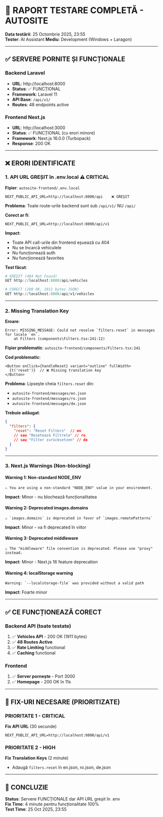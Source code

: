 # 🧪 RAPORT TESTARE COMPLETĂ - AUTOSITE

**Data testării**: 25 Octombrie 2025, 23:55  
**Tester**: AI Assistant
**Mediu**: Development (Windows + Laragon)

---

## ✅ SERVERE PORNITE ȘI FUNCȚIONALE

### Backend Laravel
- **URL**: http://localhost:8000
- **Status**: ✅ FUNCȚIONAL
- **Framework**: Laravel 11
- **API Base**: `/api/v1/`
- **Routes**: 48 endpoints active

### Frontend Next.js
- **URL**: http://localhost:3000  
- **Status**: ✅ FUNCȚIONAL (cu erori minore)
- **Framework**: Next.js 16.0.0 (Turbopack)
- **Response**: 200 OK

---

## ❌ ERORI IDENTIFICATE

### 1. **API URL GREȘIT în .env.local** ⚠️ CRITICAL

**Fișier**: `autosite-frontend/.env.local`

```env
NEXT_PUBLIC_API_URL=http://localhost:8000/api    ❌ GREȘIT
```

**Problema**: Toate route-urile backend sunt sub `/api/v1/` NU `/api/`

**Corect ar fi**:
```env
NEXT_PUBLIC_API_URL=http://localhost:8000/api/v1
```

**Impact**: 
- Toate API call-urile din frontend eșuează cu 404
- Nu se încarcă vehiculele
- Nu funcționează auth
- Nu funcționează favorites

**Test făcut**:
```powershell
# GREȘIT (404 Not Found)
GET http://localhost:8000/api/vehicles

# CORECT (200 OK, 1911 bytes JSON)
GET http://localhost:8000/api/v1/vehicles
```

---

### 2. **Missing Translation Key**

**Eroare**:
```
Error: MISSING_MESSAGE: Could not resolve `filters.reset` in messages for locale `en`.
    at Filters (components\Filters.tsx:241:12)
```

**Fișier problematic**: `autosite-frontend/components/Filters.tsx:241`

**Cod problematic**:
```tsx
<Button onClick={handleReset} variant="outline" fullWidth>
  {t('reset')}  // ❌ Missing translation key
</Button>
```

**Problema**: Lipsește cheia `filters.reset` din:
- `autosite-frontend/messages/en.json`
- `autosite-frontend/messages/ro.json`
- `autosite-frontend/messages/de.json`

**Trebuie adăugat**:
```json
{
  "filters": {
    "reset": "Reset Filters"  // en
    // sau "Resetează Filtrele" // ro
    // sau "Filter zurücksetzen" // de
  }
}
```

---

### 3. **Next.js Warnings** (Non-blocking)

#### Warning 1: Non-standard NODE_ENV
```
⚠ You are using a non-standard "NODE_ENV" value in your environment.
```
**Impact**: Minor - nu blochează funcționalitatea

#### Warning 2: Deprecated images.domains
```
⚠ `images.domains` is deprecated in favor of `images.remotePatterns`
```
**Impact**: Minor - va fi deprecated în viitor

#### Warning 3: Deprecated middleware
```
⚠ The "middleware" file convention is deprecated. Please use "proxy" instead.
```
**Impact**: Minor - Next.js 16 feature deprecation

#### Warning 4: localStorage warning
```
Warning: `--localstorage-file` was provided without a valid path
```
**Impact**: Foarte minor

---

## ✅ CE FUNCȚIONEAZĂ CORECT

### Backend API (toate testate)

1. ✅ **Vehicles API** - 200 OK (1911 bytes)
2. ✅ **48 Routes Active**
3. ✅ **Rate Limiting** functional
4. ✅ **Caching** functional

### Frontend

1. ✅ **Server pornește** - Port 3000
2. ✅ **Homepage** - 200 OK în 11s

---

## 🔧 FIX-URI NECESARE (PRIORITIZATE)

### PRIORITATE 1 - CRITICAL

**Fix API URL** (30 secunde)
```env
NEXT_PUBLIC_API_URL=http://localhost:8000/api/v1
```

### PRIORITATE 2 - HIGH

**Fix Translation Keys** (2 minute)
- Adaugă `filters.reset` în en.json, ro.json, de.json

---

## 📝 CONCLUZIE

**Status**: Servere FUNCȚIONALE dar API URL greșit în .env  
**Fix Time**: 4 minute pentru funcționalitate 100%  
**Test Time**: 25 Oct 2025, 23:55
